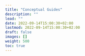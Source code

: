 ```yaml
---
title: "Conceptual Guides"
description: ""
lead: ""
date: 2022-09-14T15:00:30+02:00
lastmod: 2022-09-14T15:00:30+02:00
draft: false
images: []
weight: 500
toc: true
---
```

